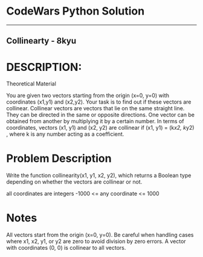 # CodeWars Python Solution

---

## Collinearty - 8kyu

# DESCRIPTION:

Theoretical Material

You are given two vectors starting from the origin (x=0, y=0) 
with coordinates (x1,y1) and (x2,y2). Your task is to find out if these 
vectors are collinear. Collinear vectors are vectors that lie on the same straight line.
 They can be directed in the same or opposite directions. One vector can be obtained from 
 another by multiplying it by a certain number. In terms of coordinates, vectors (x1, y1) 
 and (x2, y2) are collinear if (x1, y1) = (k*x2, k*y2) , where k is any number acting as 
 a coefficient.

# Problem Description

Write the function collinearity(x1, y1, x2, y2), which returns a Boolean type depending on whether
 the vectors are collinear or not.

all coordinates are integers
-1000 <= any coordinate <= 1000

# Notes

All vectors start from the origin (x=0, y=0).
Be careful when handling cases where x1, x2, y1, or y2 are zero to avoid division by zero errors.
A vector with coordinates (0, 0) is collinear to all vectors.

# Examples

(1,1,1,1) ➞ true
(1,2,2,4) ➞ true
(1,1,6,1) ➞ false
(1,2,-1,-2) ➞ true
(1,2,1,-2) ➞ false
(4,0,11,0) ➞ true
(0,1,6,0) ➞ false
(4,4,0,4) ➞ false
(0,0,0,0) ➞ true
(0,0,1,0) ➞ true
(5,7,0,0) ➞ true

### Solution
'''python
def bin_to_decimal(inp):
    return int(inp,2)
'''
---

[See on CodeWars.com] (https://www.codewars.com/kata/65ba420888906c1f86e1e680)
